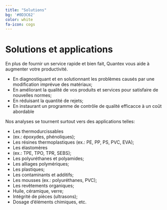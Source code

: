 ```yaml
---
title: "Solutions"
bg: '#0D3C62'
color: white
fa-icon: cogs
---
```


# Solutions et applications

En plus de fournir un service rapide et bien fait, Quantex vous aide à augmenter votre productivité.

- En diagnostiquant et en solutionnant les problèmes causés par une modification imprévue des matériaux;
- En améliorant la qualité de vos produits et services pour satisfaire de nouvelles normes;
- En réduisant la quantité de rejets;
- En instaurant un programme de contrôle de qualité efficacce à un coût abordable

Nos analyses se tournent surtout vers des applications telles:

- Les thermodurcissables
- (ex.: époxydes, phénoliques);
- Les résines thermoplastiques (ex.: PE, PP, PS, PVC, EVA);
- Les élastomères
- (ex.: TPE, TPO, TPR, SEBS);
- Les polyuréthanes et polyamides;
- Les alliages polymériques;
- Les plastiques;
- Les contaminants et additifs;
- Les mousses (ex.: polyuréthanes, PVC);
- Les revêtements organiques;
- Huile, céramique, verre;
- Intégrité de pièces (ultrasons);
- Dosage d’éléments chimiques, etc.
